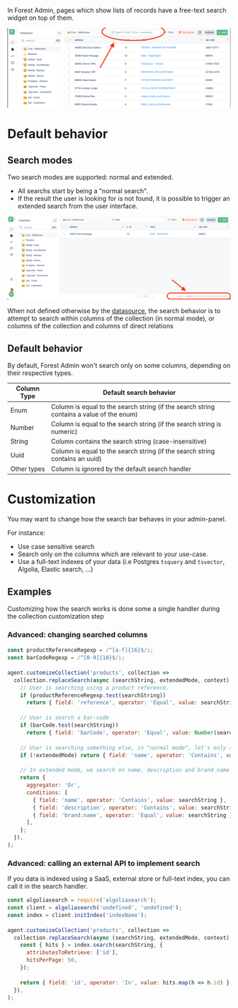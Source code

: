 In Forest Admin, pages which show lists of records have a free-text search widget on top of them.

![Search bar on main list-view](../assets/search-bar.png)

# Default behavior

## Search modes

Two search modes are supported: normal and extended.

- All searchs start by being a "normal search".
- If the result the user is looking for is not found, it is possible to trigger an extended search from the user interface.

![Extended search call to action](../assets/search-bar-extended.png)

When not defined otherwise by the [datasource](../datasources/README.md), the search behavior is to attempt to search within columns of the collection (in normal mode), or columns of the collection and columns of direct relations

## Default behavior

By default, Forest Admin won't search only on some columns, depending on their respective types.

| Column Type | Default search behavior                                                                  |
| ----------- | ---------------------------------------------------------------------------------------- |
| Enum        | Column is equal to the search string (if the search string contains a value of the enum) |
| Number      | Column is equal to the search string (if the search string is numeric)                   |
| String      | Column contains the search string (case-insensitive)                                     |
| Uuid        | Column is equal to the search string (if the search string contains an uuid)             |
| Other types | Column is ignored by the default search handler                                          |

# Customization

You may want to change how the search bar behaves in your admin-panel.

For instance:

- Use case sensitive search
- Search only on the columns which are relevant to your use-case.
- Use a full-text indexes of your data (i.e Postgres `tsquery` and `tsvector`, Algolia, Elastic search, ...)

## Examples

Customizing how the search works is done some a single handler during the collection customization step

### Advanced: changing searched columns

```javascript
const productReferenceRegexp = /^[a-f]{16}$/i;
const barCodeRegexp = /^[0-9]{10}$/i;

agent.customizeCollection('products', collection =>
  collection.replaceSearch(async (searchString, extendedMode, context) => {
    // User is searching using a product reference.
    if (productReferenceRegexp.test(searchString))
      return { field: 'reference', operator: 'Equal', value: searchString };

    // User is search a bar-code
    if (barCode.test(searchString))
      return { field: 'barCode', operator: 'Equal', value: Number(searchString) };

    // User is searching something else, in "normal mode", let's only search in the product name
    if (!extendedMode) return { field: 'name', operator: 'Contains', value: searchString };

    // In extended mode, we search on name, description and brand name
    return {
      aggregator: 'Or',
      conditions: [
        { field: 'name', operator: 'Contains', value: searchString },
        { field: 'description', operator: 'Contains', value: searchString },
        { field: 'brand:name', operator: 'Equal', value: searchString },
      ],
    };
  }),
);
```

### Advanced: calling an external API to implement search

If you data is indexed using a SaaS, external store or full-text index, you can call it in the search handler.

```javascript
const algoliasearch = require('algoliasearch');
const client = algoliasearch('undefined', 'undefined');
const index = client.initIndex('indexName');

agent.customizeCollection('products', collection =>
  collection.replaceSearch(async (searchString, extendedMode, context) => {
    const { hits } = index.search(searchString, {
      attributesToRetrieve: ['id'],
      hitsPerPage: 50,
    });

    return { field: 'id', operator: 'In', value: hits.map(h => h.id) };
  }),
);
```
